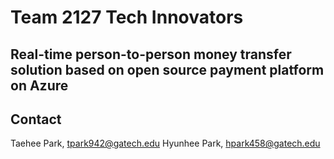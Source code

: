# Team 2127 Tech Innovators
## Real-time person-to-person money transfer solution based on open source payment platform on Azure




## Contact

Taehee Park, tpark942@gatech.edu
Hyunhee Park, hpark458@gatech.edu